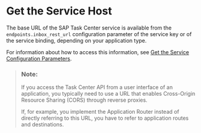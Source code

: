 <!-- loio4e38c03dc47646f69b69a72262935832 -->

# Get the Service Host

The base URL of the SAP Task Center service is available from the `endpoints.inbox_rest_url` configuration parameter of the service key or of the service binding, depending on your application type.

For information about how to access this information, see [Get the Service Configuration Parameters](get-the-service-configuration-parameters-e10e7b2.md).

> ### Note:  
> If you access the Task Center API from a user interface of an application, you typically need to use a URL that enables Cross-Origin Resource Sharing \(CORS\) through reverse proxies.
> 
> If, for example, you implement the Application Router instead of directly referring to this URL, you have to refer to application routes and destinations.

